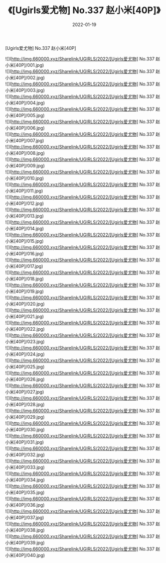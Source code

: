 ﻿---
layout: post
title:  《[Ugirls爱尤物] No.337 赵小米[40P]》
date:   2022-01-19
img: http://img.660000.xyz/Sharelink/UGIRLS/2022/[Ugirls爱尤物] No.337 赵小米[40P]/000.jpg
categories: [美女, 清纯, 唯美]
---

[Ugirls爱尤物] No.337 赵小米[40P]

  ![](http://img.660000.xyz/Sharelink/UGIRLS/2022/[Ugirls爱尤物] No.337 赵小米[40P]/001.jpg) <br> ![](http://img.660000.xyz/Sharelink/UGIRLS/2022/[Ugirls爱尤物] No.337 赵小米[40P]/002.jpg) <br> ![](http://img.660000.xyz/Sharelink/UGIRLS/2022/[Ugirls爱尤物] No.337 赵小米[40P]/003.jpg) <br> ![](http://img.660000.xyz/Sharelink/UGIRLS/2022/[Ugirls爱尤物] No.337 赵小米[40P]/004.jpg) <br> ![](http://img.660000.xyz/Sharelink/UGIRLS/2022/[Ugirls爱尤物] No.337 赵小米[40P]/005.jpg) <br> ![](http://img.660000.xyz/Sharelink/UGIRLS/2022/[Ugirls爱尤物] No.337 赵小米[40P]/006.jpg) <br> ![](http://img.660000.xyz/Sharelink/UGIRLS/2022/[Ugirls爱尤物] No.337 赵小米[40P]/007.jpg) <br> ![](http://img.660000.xyz/Sharelink/UGIRLS/2022/[Ugirls爱尤物] No.337 赵小米[40P]/008.jpg) <br> ![](http://img.660000.xyz/Sharelink/UGIRLS/2022/[Ugirls爱尤物] No.337 赵小米[40P]/009.jpg) <br> ![](http://img.660000.xyz/Sharelink/UGIRLS/2022/[Ugirls爱尤物] No.337 赵小米[40P]/010.jpg) <br> ![](http://img.660000.xyz/Sharelink/UGIRLS/2022/[Ugirls爱尤物] No.337 赵小米[40P]/011.jpg) <br> ![](http://img.660000.xyz/Sharelink/UGIRLS/2022/[Ugirls爱尤物] No.337 赵小米[40P]/012.jpg) <br> ![](http://img.660000.xyz/Sharelink/UGIRLS/2022/[Ugirls爱尤物] No.337 赵小米[40P]/013.jpg) <br> ![](http://img.660000.xyz/Sharelink/UGIRLS/2022/[Ugirls爱尤物] No.337 赵小米[40P]/014.jpg) <br> ![](http://img.660000.xyz/Sharelink/UGIRLS/2022/[Ugirls爱尤物] No.337 赵小米[40P]/015.jpg) <br> ![](http://img.660000.xyz/Sharelink/UGIRLS/2022/[Ugirls爱尤物] No.337 赵小米[40P]/016.jpg) <br> ![](http://img.660000.xyz/Sharelink/UGIRLS/2022/[Ugirls爱尤物] No.337 赵小米[40P]/017.jpg) <br> ![](http://img.660000.xyz/Sharelink/UGIRLS/2022/[Ugirls爱尤物] No.337 赵小米[40P]/018.jpg) <br> ![](http://img.660000.xyz/Sharelink/UGIRLS/2022/[Ugirls爱尤物] No.337 赵小米[40P]/019.jpg) <br> ![](http://img.660000.xyz/Sharelink/UGIRLS/2022/[Ugirls爱尤物] No.337 赵小米[40P]/020.jpg) <br> ![](http://img.660000.xyz/Sharelink/UGIRLS/2022/[Ugirls爱尤物] No.337 赵小米[40P]/021.jpg) <br> ![](http://img.660000.xyz/Sharelink/UGIRLS/2022/[Ugirls爱尤物] No.337 赵小米[40P]/022.jpg) <br> ![](http://img.660000.xyz/Sharelink/UGIRLS/2022/[Ugirls爱尤物] No.337 赵小米[40P]/023.jpg) <br> ![](http://img.660000.xyz/Sharelink/UGIRLS/2022/[Ugirls爱尤物] No.337 赵小米[40P]/024.jpg) <br> ![](http://img.660000.xyz/Sharelink/UGIRLS/2022/[Ugirls爱尤物] No.337 赵小米[40P]/025.jpg) <br> ![](http://img.660000.xyz/Sharelink/UGIRLS/2022/[Ugirls爱尤物] No.337 赵小米[40P]/026.jpg) <br> ![](http://img.660000.xyz/Sharelink/UGIRLS/2022/[Ugirls爱尤物] No.337 赵小米[40P]/027.jpg) <br> ![](http://img.660000.xyz/Sharelink/UGIRLS/2022/[Ugirls爱尤物] No.337 赵小米[40P]/028.jpg) <br> ![](http://img.660000.xyz/Sharelink/UGIRLS/2022/[Ugirls爱尤物] No.337 赵小米[40P]/029.jpg) <br> ![](http://img.660000.xyz/Sharelink/UGIRLS/2022/[Ugirls爱尤物] No.337 赵小米[40P]/030.jpg) <br> ![](http://img.660000.xyz/Sharelink/UGIRLS/2022/[Ugirls爱尤物] No.337 赵小米[40P]/031.jpg) <br> ![](http://img.660000.xyz/Sharelink/UGIRLS/2022/[Ugirls爱尤物] No.337 赵小米[40P]/032.jpg) <br> ![](http://img.660000.xyz/Sharelink/UGIRLS/2022/[Ugirls爱尤物] No.337 赵小米[40P]/033.jpg) <br> ![](http://img.660000.xyz/Sharelink/UGIRLS/2022/[Ugirls爱尤物] No.337 赵小米[40P]/034.jpg) <br> ![](http://img.660000.xyz/Sharelink/UGIRLS/2022/[Ugirls爱尤物] No.337 赵小米[40P]/035.jpg) <br> ![](http://img.660000.xyz/Sharelink/UGIRLS/2022/[Ugirls爱尤物] No.337 赵小米[40P]/036.jpg) <br> ![](http://img.660000.xyz/Sharelink/UGIRLS/2022/[Ugirls爱尤物] No.337 赵小米[40P]/037.jpg) <br> ![](http://img.660000.xyz/Sharelink/UGIRLS/2022/[Ugirls爱尤物] No.337 赵小米[40P]/038.jpg) <br> ![](http://img.660000.xyz/Sharelink/UGIRLS/2022/[Ugirls爱尤物] No.337 赵小米[40P]/039.jpg) <br> ![](http://img.660000.xyz/Sharelink/UGIRLS/2022/[Ugirls爱尤物] No.337 赵小米[40P]/040.jpg) <br>